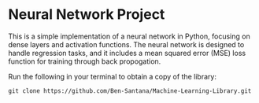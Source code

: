 # Neural Network Project

This is a simple implementation of a neural network in Python, focusing on dense layers and activation functions. The neural network is designed to handle regression tasks, and it includes a mean squared error (MSE) loss function for training through back propogation.

Run the following in your terminal to obtain a copy of the library:
```git
git clone https://github.com/Ben-Santana/Machine-Learning-Library.git
```
